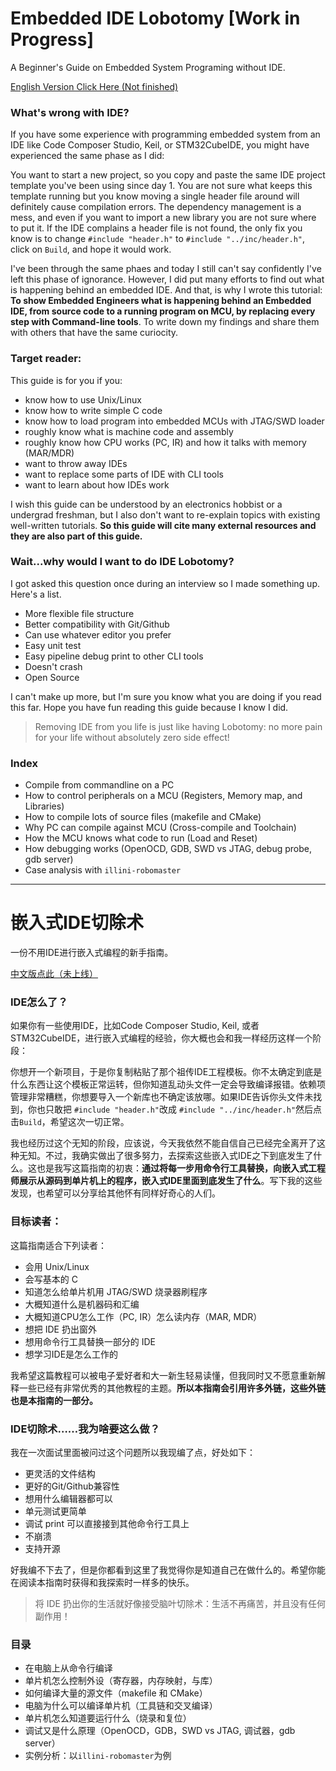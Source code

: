 # Embedded IDE Lobotomy [Work in Progress]

A Beginner's Guide on Embedded System Programing without IDE.

[English Version Click Here (Not finished)](./Embedded_IDE_Lobotomy_EN.md)

### What's wrong with IDE?

If you have some experience with programming embedded system from an IDE like Code Composer Studio, Keil, or STM32CubeIDE, you might have experienced the same phase as I did:

You want to start a new project, so you copy and paste the same IDE project template you've been using since day 1. You are not sure what keeps this template running but you know moving a single header file around will definitely cause compilation errors. The dependency management is a mess, and even if you want to import a new library you are not sure where to put it. If the IDE complains a header file is not found, the only fix you know is to change `#include "header.h"` to `#include "../inc/header.h"`, click on `Build`, and hope it would work.

I've been through the same phaes and today I still can't say confidently I've left this phase of ignorance. However, I did put many efforts to find out what is happening behind an embedded IDE. And that, is why I wrote this tutorial:
 **To show Embedded Engineers what is happening behind an Embedded IDE, from source code to a running program on MCU, by replacing every step with Command-line tools**. To write down my findings and share them with others that have the same curiocity.


### Target reader:

This guide is for you if you:

- know how to use Unix/Linux
- know how to write simple C code
- know how to load program into embedded MCUs with JTAG/SWD loader
- roughly know what is machine code and assembly
- roughly know how CPU works (PC, IR) and how it talks with memory (MAR/MDR)
- want to throw away IDEs
- want to replace some parts of IDE with CLI tools
- want to learn about how IDEs work

I wish this guide can be understood by an electronics hobbist or a undergrad freshman, but I also don't want to re-explain topics with existing well-written tutorials. **So this guide will cite many external resources and they are also part of this guide.**

### Wait...why would I want to do IDE Lobotomy?

I got asked this question once during an interview so I made something up. Here's a list.

- More flexible file structure
- Better compatibility with Git/Github
- Can use whatever editor you prefer
- Easy unit test
- Easy pipeline debug print to other CLI tools
- Doesn't crash
- Open Source

I can't make up more, but I'm sure you know what you are doing if you read this far. Hope you have fun reading this guide because I know I did.

> Removing IDE from you life is just like having Lobotomy: no more pain for your life without absolutely zero side effect!

### Index
- Compile from commandline on a PC
- How to control peripherals on a MCU (Registers, Memory map, and Libraries)
- How to compile lots of source files (makefile and CMake)
- Why PC can compile against MCU (Cross-compile and Toolchain)
- How the MCU knows what code to run (Load and Reset)
- How debugging works (OpenOCD, GDB, SWD vs JTAG, debug probe, gdb server)
- Case analysis with `illini-robomaster`

---

# 嵌入式IDE切除术

一份不用IDE进行嵌入式编程的新手指南。

[中文版点此（未上线）]()

### IDE怎么了？
如果你有一些使用IDE，比如Code Composer Studio, Keil, 或者STM32CubeIDE，进行嵌入式编程的经验，你大概也会和我一样经历这样一个阶段：

你想开一个新项目，于是你复制粘贴了那个祖传IDE工程模板。你不太确定到底是什么东西让这个模板正常运转，但你知道乱动头文件一定会导致编译报错。依赖项管理非常糟糕，你想要导入一个新库也不确定该放哪。如果IDE告诉你头文件未找到，你也只敢把 `#include "header.h"`改成 `#include "../inc/header.h"`然后点击`Build`，希望这次一切正常。

我也经历过这个无知的阶段，应该说，今天我依然不能自信自己已经完全离开了这种无知。不过，我确实做出了很多努力，去探索这些嵌入式IDE之下到底发生了什么。这也是我写这篇指南的初衷：**通过将每一步用命令行工具替换，向嵌入式工程师展示从源码到单片机上的程序，嵌入式IDE里面到底发生了什么**。写下我的这些发现，也希望可以分享给其他怀有同样好奇心的人们。

### 目标读者：

这篇指南适合下列读者：
- 会用 Unix/Linux
- 会写基本的 C
- 知道怎么给单片机用 JTAG/SWD 烧录器刷程序
- 大概知道什么是机器码和汇编
- 大概知道CPU怎么工作（PC, IR）怎么读内存（MAR, MDR）
- 想把 IDE 扔出窗外
- 想用命令行工具替换一部分的 IDE
- 想学习IDE是怎么工作的

我希望这篇教程可以被电子爱好者和大一新生轻易读懂，但我同时又不愿意重新解释一些已经有非常优秀的其他教程的主题。**所以本指南会引用许多外链，这些外链也是本指南的一部分。**

### IDE切除术……我为啥要这么做？

我在一次面试里面被问过这个问题所以我现编了点，好处如下：

- 更灵活的文件结构
- 更好的Git/Github兼容性
- 想用什么编辑器都可以
- 单元测试更简单
- 调试 print 可以直接接到其他命令行工具上
- 不崩溃
- 支持开源

好我编不下去了，但是你都看到这里了我觉得你是知道自己在做什么的。希望你能在阅读本指南时获得和我探索时一样多的快乐。

> 将 IDE 扔出你的生活就好像接受脑叶切除术：生活不再痛苦，并且没有任何副作用！

### 目录

- 在电脑上从命令行编译
- 单片机怎么控制外设（寄存器，内存映射，与库）
- 如何编译大量的源文件（makefile 和 CMake）
- 电脑为什么可以编译单片机（工具链和交叉编译）
- 单片机怎么知道要运行什么（烧录和复位）
- 调试又是什么原理（OpenOCD，GDB，SWD vs JTAG, 调试器，gdb server）
- 实例分析：以`illini-robomaster`为例
